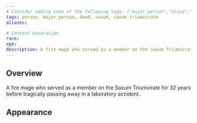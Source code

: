 ```yaml
---
# Consider adding some of the following tags: ["major_person","alive","dead"]
tags: person, major_person, dead, saxum, saxum_triumvirate
aliases:

# Content Generation
race:
age:
description: A fire mage who served as a member on the Saxum Triumvirate for 32 years before tragically passing away in a laboratory accident.
---
```

## Overview
A fire mage who served as a member on the Saxum Triumvirate for 32 years before tragically passing away in a laboratory accident.
## Appearance
